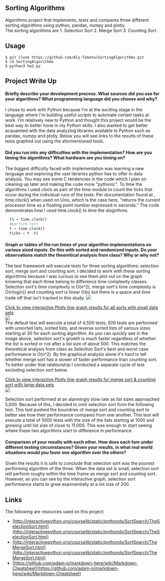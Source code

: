 ## Sorting Algorithms
Algorithms project that implements, tests and compares three different sorting algorithms using python, pandas, numpy and plotly.  
The sorting algorithms are 1. Selection Sort 2. Merge Sort 3. Counting Sort.

## Usage  
```
$ git clone https://github.com/Aly-Tomato/SortingAlgorithms.git  
$ cd SortingAlgorithms
$ python3 hw2.py  
```
## Project Write Up
#### Briefly describe your development process. What sources did you use for your algorithms? What programming language did you choose and why?  
I chose to work with Python because I'm at the exciting stage in the language where I'm building useful scripts to automate certain tasks at work. I'm relatively new to Python and thought this project would be the best way to better hone in my Python skills. I also wanted to get better acquainted with the data analyzing libraries available to Python such as pandas, numpy and plotly. Below you will see links to the results of these tests graphed out using the aformentioned tools.

#### Did you run into any difficulties with the implementation? How are you timing the algorithms? What hardware are you timing on?  
The biggest difficulty faced with implementation was learning a new language and exploring the vast libraries python has to offer in data analysis. You may see some C tendencies in the code which I plan on cleaning up later and making the code more "pythonic". To time the algorithms I used clock as part of the time module to count the ticks that occur during the individual runs of the tests. Per documentation found at [](https://docs.python.org/2/library/time.html), time.clock() when used on Unix, which is the case here, "returns the current processor time as a floating point number expressed in seconds." The code demonstrates how I used time.clock() to time the alogirthms.

```python
  t1 = time.clock()
  #perform test
  t = time.clock()
  ticks = t -t1
```


#### Graph or tables of the run times of your algorithm implementations on various sized inputs. Do this with sorted and randomized inputs. Do your observations match the theoretical analysis from class? Why or why not?
The test framework will execute tests for three sorting algorithms: selection sort, merge sort and counting sort. 
I decided to work with these sorting algorithms because I was curious to see them plot out on the graph knowing that each three belong to difference time complexity classes. Selection sort's time complexity is O(n^2), merge sort's time complexity is O(nlog(n)) and counting sort is linear O(n) but there is a space and time trade off that isn't tracked in this study.
<img src="https://latex.codecogs.com/gif.latex?O(n^2)" /> 

[Click to view interactive Plotly line graph results for all sorts with small data sets](https://htmlpreview.github.io/?https://github.com/Aly-Tomato/SortingAlgorithms/blob/master/Graph_4500.html "Default test results link")  
[![](https://github.com/Aly-Tomato/SortingAlgorithms/blob/master/default_test.JPG)](https://htmlpreview.github.io/?https://github.com/Aly-Tomato/SortingAlgorithms/blob/master/Graph_4500.html "Default test image link")  
The default test will execute a total of 4,500 tests, 500 tests are performed with unsorted lists, sorted lists, and reverse sorted lists of various sizes starting at 30 for each sorting algorithm. As you can quickly see in the image above, selection sort's growth is much faster regardless of whether the list is sorted or not after a list size of about 500. This matches the theoretical analysis from class as Selection Sort's best and worst case performance is O(n^2). By the graphical analysis alone it's hard to tell whether merge sort has a slower of faster performance than counting sort. To better under that relationship I conducted a separate cycle of test excluding selection sort below.

[Click to view interactive Plotly line graph results for merge sort & counting sort with large data sets](https://htmlpreview.github.io/?https://github.com/Aly-Tomato/SortingAlgorithms/blob/master/Merge%20%26%20Count%20Sort%20Large%20Set.html "Large test results link")    
[![](https://github.com/Aly-Tomato/SortingAlgorithms/blob/master/large_test.JPG)](https://htmlpreview.github.io/?https://github.com/Aly-Tomato/SortingAlgorithms/blob/master/Merge%20%26%20Count%20Sort%20Large%20Set.html "Large test image link") 

Selection sort performed at an alarmingly slow rate as list sizes approached 5,000. Because of this, I decided to omit selection sort from the following test. This test pushed the boundries of merge sort and counting sort to better see how their performance compares from one another. This test will execute a total of 5000 tests with the size of the lists starting at 1000 and growing until list size of close to 11,000. This was enough to start seeing where these two algorithms start to difference in performance.


#### Comparison of your results with each other. How does each fare under different testing circumstances? Given your results, in what real world situations would you favor one algorithm over the others?
Given the results it is safe to conclude that selection sort was the poorest performing algorithm of the three. When the data set is small, selection sort will perform roughy within the time frame as merge sort and counting sort. However, as you can see by the interactive graph, selection sort performance starts to grow exponentially at a list size of 200. 

## Links

The following are resources used on this project:
* [http://interactivepython.org/courselib/static/pythonds/SortSearch/TheSelectionSort.html](http://interactivepython.org/courselib/static/pythonds/SortSearch/TheSelectionSort.html)
* [http://interactivepython.org/courselib/static/pythonds/SortSearch/TheMergeSort.html](http://interactivepython.org/courselib/static/pythonds/SortSearch/TheMergeSort.html)
* [https://github.com/adam-p/markdown-here/wiki/Markdown-Cheatsheet](https://github.com/adam-p/markdown-here/wiki/Markdown-Cheatsheet)

